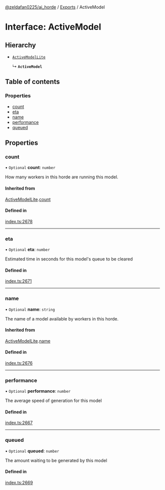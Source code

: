 [@zeldafan0225/ai_horde](../README.md) / [Exports](../modules.md) / ActiveModel

# Interface: ActiveModel

## Hierarchy

- [`ActiveModelLite`](ActiveModelLite.md)

  ↳ **`ActiveModel`**

## Table of contents

### Properties

- [count](ActiveModel.md#count)
- [eta](ActiveModel.md#eta)
- [name](ActiveModel.md#name)
- [performance](ActiveModel.md#performance)
- [queued](ActiveModel.md#queued)

## Properties

### count

• `Optional` **count**: `number`

How many workers in this horde are running this model.

#### Inherited from

[ActiveModelLite](ActiveModelLite.md).[count](ActiveModelLite.md#count)

#### Defined in

[index.ts:2678](https://github.com/ZeldaFan0225/ai_horde/blob/ca96654/index.ts#L2678)

___

### eta

• `Optional` **eta**: `number`

Estimated time in seconds for this model's queue to be cleared

#### Defined in

[index.ts:2671](https://github.com/ZeldaFan0225/ai_horde/blob/ca96654/index.ts#L2671)

___

### name

• `Optional` **name**: `string`

The name of a model available by workers in this horde.

#### Inherited from

[ActiveModelLite](ActiveModelLite.md).[name](ActiveModelLite.md#name)

#### Defined in

[index.ts:2676](https://github.com/ZeldaFan0225/ai_horde/blob/ca96654/index.ts#L2676)

___

### performance

• `Optional` **performance**: `number`

The average speed of generation for this model

#### Defined in

[index.ts:2667](https://github.com/ZeldaFan0225/ai_horde/blob/ca96654/index.ts#L2667)

___

### queued

• `Optional` **queued**: `number`

The amount waiting to be generated by this model

#### Defined in

[index.ts:2669](https://github.com/ZeldaFan0225/ai_horde/blob/ca96654/index.ts#L2669)
